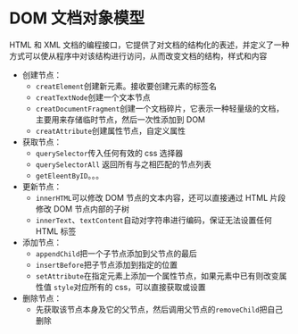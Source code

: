 # DOM 文档对象模型

HTML 和 XML 文档的编程接口，它提供了对文档的结构化的表述，并定义了一种方式可以使从程序中对该结构进行访问，从而改变文档的结构，样式和内容

- 创建节点：
  - `creatElement`创建新元素。接收要创建元素的标签名
  - `creatTextNode`创建一个文本节点
  - `creatDocumentFragment`创建一个文档碎片，它表示一种轻量级的文档，主要用来存储临时节点，然后一次性添加到 DOM
  - `creatAttribute`创建属性节点，自定义属性
- 获取节点：
  - `querySelector`传入任何有效的 css 选择器
  - `querySelectorAll` 返回所有与之相匹配的节点列表
  - `getEleentByID`。。。
- 更新节点：
  - `innerHTML`可以修改 DOM 节点的文本内容，还可以直接通过 HTML 片段修改 DOM 节点内部的子树
  - `innerText`、`textContent`自动对字符串进行编码，保证无法设置任何 HTML 标签
- 添加节点：
  - `appendChild`把一个子节点添加到父节点的最后
  - `insertBefore`把子节点添加到指定的位置
  - `setAttribute`在指定元素上添加一个属性节点，如果元素中已有则改变属性值
    `style`对应所有的 css，可以直接获取或设置
- 删除节点：
  - 先获取该节点本身及它的父节点，然后调用父节点的`removeChild`把自己删除
